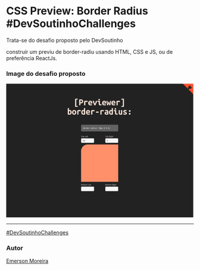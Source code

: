 # CSS Preview: Border Radius #DevSoutinhoChallenges

Trata-se do desafio proposto pelo DevSoutinho

construir um previu de border-radiu usando HTML, CSS e JS, ou de preferência ReactJs.

### Image do desafio proposto

<img src="./public/preview.png" />

---

[#DevSoutinhoChallenges](https://devsoutinho.notion.site/CSS-Preview-Border-Radius-DevSoutinhoChallenges-14fd017db675495b81ce5cd5f68981f0)

### Autor

[Emerson Moreira](https://github.com/eemr3)
